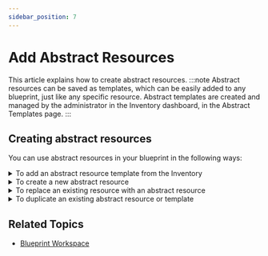 ```yaml
---
sidebar_position: 7
---
```


# Add Abstract Resources

This article explains how to create abstract resources.
:::note
Abstract resources can be saved as templates, which can be easily added to any blueprint, just like any specific resource. Abstract templates are created and managed by the administrator in the Inventory dashboard, in the Abstract Templates page.
:::

## Creating abstract resources

You can use abstract resources in your blueprint in the following ways:
<details>
    <summary>To add an abstract resource template from the Inventory</summary>

1. Click the **Abstract** button in the toolbar.
    
    The **Add Abstract Template** pane is displayed, listing all the resource templates in the system.
    
2. To find the resource template, use the **Families** and **Models** groupings on the left side of the pane and/or search for the resource template by name.
    :::note
    Only families of existing resources are displayed.
    :::
3. Drag and drop the relevant template to the diagram to add it to the blueprint.
</details>

<details>
    <summary>To create a new abstract resource</summary>

1. In the blueprint diagram, click the **Blueprint** menu and select the **Create Abstract Resource** option.
    
    The **Create Abstract Resource** dialog box is displayed.
    
2. Select the resource family. Only families of existing resources are displayed.
    :::tip
    Resources that have a "CS\_" prefix are based on 2nd Gen Shells.
    :::
    ![](/Images/CloudShell-Portal/Lab-Management/Working-with-Resources/AbstractResTypeSelection.png)
    
    An empty abstract resource definition dialog box is displayed.
    :::note
    The **Matches** section in the top right of the dialog box indicates how many resources satisfy the new abstract resource requirements (at the moment, the only requirement is the selected resource type).
    :::
3. Enter a **Name** for the abstract resource.
    :::note
    The resource's name has a limit of 100 characters and can only contain alpha-numeric characters, spaces, and the following characters: | . - \_ \] \[
    :::
4. There are three types of resource requirements you can add: **Models** define the model of the resource, **Attributes** define attributes of the resource, and **Sub-resources** are resources within the resource (such as ports). For additional information, see [Defining Requirements](https://help.quali.com/Online%20Help/0.0/Portal/Content/CSP/INVN/Abst-Rsrc-Tmplt-Sttngs.htm#Defining).
    :::note Special considerations:
    
    - For resources based on a 1st Gen Shell, when creating the abstract resource from an existing resource and no model is selected, the Attributes drop down displays all attributes that are shared among the resource’s family and models.
    - For resources based on a 2nd Gen Shell, only the family’s attributes are displayed, as each model’s attributes have a namespace that is unique to that model.
    
    Therefore, if you want to define an abstract resource based on attributes without limiting it to a specific model, either use family-level attributes or use custom attributes, which can be associated with multiple models. To learn how to create and associate custom attributes with your Shell, see the CloudShell Dev Guide's [Deploying to Production](https://help.quali.com/Online%20Help/0.0/Portal/Content/DevGuide/Shells/Deploying-to-Production.htm).
    :::
5. **Additional Information** inputs are inputs that aren't mandatory. Use these to prompt the user for inputs that drive provisioning or provide general information about the resource. For additional information, see [Defining Additional Info](https://help.quali.com/Online%20Help/0.0/Portal/Content/CSP/INVN/Abst-Rsrc-Tmplt-Sttngs.htm#Addition).
6. Click **Save Changes**.
    
    The new abstract resource is displayed in the diagram.
    
    Reserving the blueprint will automatically pick a match for it based on resource availability.
</details>    
<details>
    <summary>To replace an existing resource with an abstract resource</summary>

This action changes a specific resource in the diagram into an abstract resource, while retaining the original resource's settings, family, model and attribute values.

1. In the blueprint diagram, hover over a resource and select the **Replace With Abstract** option.
    
    ![](/Images/CloudShell-Portal/Lab-Management/Working-with-Resources/ReplaceWithAbstract_355x141.png)
    
    The resource becomes an abstract resource with the same structure and attributes as the resource it replaced.
    :::tip
    Consider changing the abstract's settings so as not to limit resource selection. For example, removing unneeded attribute values.
    :::
2. Edit the abstract resource as necessary - see [Abstract Resource Settings](https://help.quali.com/Online%20Help/0.0/Portal/Content/CSP/INVN/Abst-Rsrc-Tmplt-Sttngs.htm).
3. Save the abstract resource.
</details>

<details>
    <summary>To duplicate an existing abstract resource or template</summary>

The quickest way to create a copy or a variation of an existing abstract resource or template is simply to duplicate it.

1. In the blueprint diagram, hover over an abstract resource and select **Duplicate**.
    
    The new abstract resource is added to the blueprint with the same settings as the original.
    
2. Edit the abstract resource as necessary - see [Abstract Resource Settings](https://help.quali.com/Online%20Help/0.0/Portal/Content/CSP/INVN/Abst-Rsrc-Tmplt-Sttngs.htm).
3. Save the abstract resource.
</details>

## Related Topics

- [Blueprint Workspace](https://help.quali.com/Online%20Help/0.0/Portal/Content/CSP/LAB-MNG/Blprnt-Brws-Wrkspc.htm)